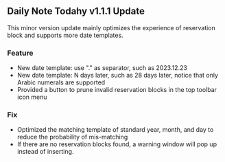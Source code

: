 ## Daily Note Todahy v1.1.1 Update


This minor version update mainly optimizes the experience of reservation block and supports more date templates.

### Feature
- New date template: use "." as separator, such as 2023.12.23
- New date template: N days later, such as 28 days later, notice that only Arabic numerals are supported
- Provided a button to prune invalid reservation blocks in the top toolbar icon menu

### Fix

- Optimized the matching template of standard year, month, and day to reduce the probability of mis-matching
- If there are no reservation blocks found, a warning window will pop up instead of inserting.

